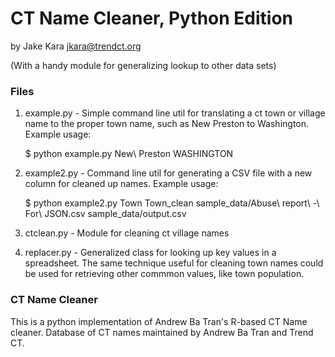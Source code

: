 # CT Name Cleaner, Python Edition
by Jake Kara
jkara@trendct.org



(With a handy module for generalizing lookup to other data sets)

### Files

1. example.py - Simple command line util for translating a ct town or village name to the proper town name, such as New Preston to Washington. Example usage:

   $ python example.py New\ Preston
   WASHINGTON

2. example2.py - Command line util for generating a CSV file with a new column for cleaned up names. Example usage:

   $ python example2.py Town Town_clean sample_data/Abuse\ report\ -\ For\ JSON.csv sample_data/output.csv

3. ctclean.py - Module for cleaning ct village names

4. replacer.py - Generalized class for looking up key values in a spreadsheet. The same technique useful for cleaning town names could be used for retrieving other commmon values, like town population.

### CT Name Cleaner
This is a python implementation of Andrew Ba Tran's R-based CT Name cleaner. Database of CT names maintained by Andrew Ba Tran and Trend CT.